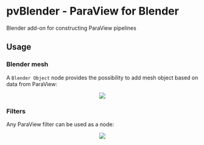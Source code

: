# pvBlender - ParaView for Blender

Blender add-on for constructing ParaView pipelines

## Usage
### Blender mesh
A `Blender Object` node provides the possibility to add mesh object based on data from ParaView:
<p align="center"><img src="https://raw.githubusercontent.com/llaniewski/pvBlender/images/glyph.gif"/></p>

### Filters
Any ParaView filter can be used as a node:
<p align="center"><img src="https://raw.githubusercontent.com/llaniewski/pvBlender/images/box_cone.gif"/></p>
